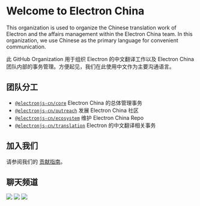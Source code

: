 # Welcome to Electron China

This organization is used to organize the Chinese translation work of Electron and the affairs management within the Electron China team. In this organization, we use Chinese as the primary language for convenient communication.

此 GitHub Organization 用于组织 Electron 的中文翻译工作以及 Electron China 团队内部的事务管理。方便起见，我们在此使用中文作为主要沟通语言。

## 团队分工

- [`@electronjs-cn/core`](https://github.com/electronjs-cn/.github/blob/main/teams/core) Electron China 的总体管理事务
- [`@electronjs-cn/outreach`](https://github.com/electronjs-cn/.github/blob/main/teams/outreach) 发展 Electron China 社区
- [`@electronjs-cn/ecosystem`](https://github.com/electronjs-cn/.github/blob/main/teams/outreach) 维护 Electron China Repo
- [`@electronjs-cn/translation`](https://github.com/electronjs-cn/.github/blob/main/teams/translation) Electron 的中文翻译相关事务

## 加入我们

请参阅我们的 [贡献指南](https://github.com/electronjs-cn/.github/blob/main/CONTRIBUTING.md)。

## 聊天频道

[![](https://img.shields.io/discord/1029220879487467570?label=Discord&logo=discord&color=eee&labelColor=5865f2&logoColor=fff)](https://discord.gg/eZTKXHBKpK)
[![](https://shields.io/badge/Electron_China-eee?logo=wechat&labelColor=07c160&logoColor=fff)](https://github.com/electronjs-cn/.github/blob/main/profile/wechat.md)
[![](https://shields.io/badge/QQ-Electron_China-eee?labelColor=1479d7&logoColor=fff)](https://qm.qq.com/cgi-bin/qm/qr?k=yXIZdiIaqGy7KZflPLXhlGB9q1z-G_RR&jump_from=webapi&authKey=5Apa7FxCsumTW6d6fY+zp1hsFLhXnb4ATcCMl3vLaZ1k1ic5/4vakeUKxFC60Gh/)
